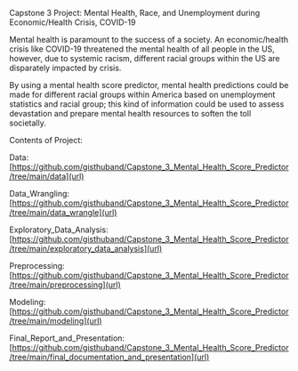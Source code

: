 Capstone 3 Project: Mental Health, Race, and Unemployment during Economic/Health Crisis, COVID-19

Mental health is paramount to the success of a society.  An economic/health crisis like COVID-19 threatened the mental health of all people in the US, however, due to systemic racism, different racial groups within the US are disparately impacted by crisis.  

By using a mental health score predictor, mental health predictions could be made for different racial groups within America based on unemployment statistics and racial group; this kind of information could be used to assess devastation and prepare mental health resources to soften the toll societally.

Contents of Project:

Data: [https://github.com/gisthuband/Capstone_3_Mental_Health_Score_Predictor/tree/main/data](url)

Data_Wrangling: [https://github.com/gisthuband/Capstone_3_Mental_Health_Score_Predictor/tree/main/data_wrangle](url)

Exploratory_Data_Analysis: [https://github.com/gisthuband/Capstone_3_Mental_Health_Score_Predictor/tree/main/exploratory_data_analysis](url)

Preprocessing: [https://github.com/gisthuband/Capstone_3_Mental_Health_Score_Predictor/tree/main/preprocessing](url)

Modeling: [https://github.com/gisthuband/Capstone_3_Mental_Health_Score_Predictor/tree/main/modeling](url)

Final_Report_and_Presentation: [https://github.com/gisthuband/Capstone_3_Mental_Health_Score_Predictor/tree/main/final_documentation_and_presentation](url)

